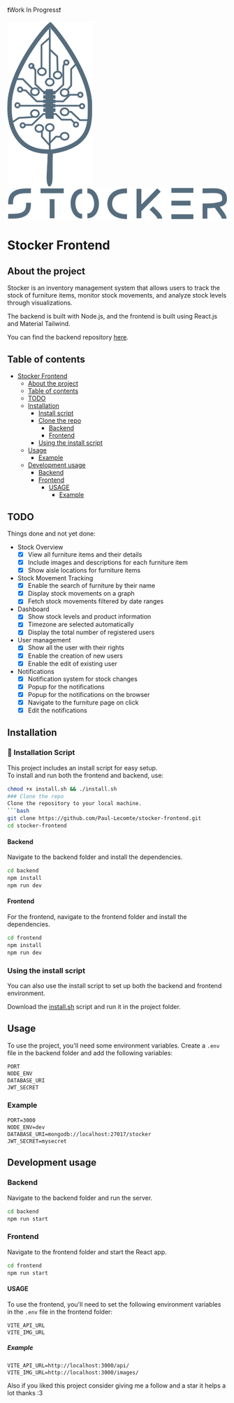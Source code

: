 
❗Work In Progress❗

![logo](src/assets/stocker_logo.svg)
![logo](src/assets/stocker_name.svg)

# Stocker Frontend

## About the project
Stocker is an inventory management system that allows users to track the stock of furniture items, monitor stock movements, and analyze stock levels through visualizations.

The backend is built with Node.js, and the frontend is built using React.js and Material Tailwind.

You can find the backend repository [here](https://github.com/Paul-Lecomte/stocker-backend).
## Table of contents
* [Stocker Frontend](#stocker-frontend)
   * [About the project](#about-the-project)
   * [Table of contents](#table-of-contents)
   * [TODO](#todo)
   * [Installation](#installation)
      * [Install script](#-installation-script)
      * [Clone the repo](#clone-the-repo)
         * [Backend](#backend)
         * [Frontend](#frontend)
      * [Using the install script](#using-the-install-script)
   * [Usage](#usage)
      * [Example](#example)
   * [Development usage](#development-usage)
      * [Backend](#backend-1)
      * [Frontend](#frontend-1)
         * [USAGE](#usage-1)
            * [Example](#example-1)

## TODO
Things done and not yet done:
- Stock Overview
   - [x] View all furniture items and their details
   - [x] Include images and descriptions for each furniture item
   - [x] Show aisle locations for furniture items
- Stock Movement Tracking
   - [x] Enable the search of furniture by their name
   - [x] Display stock movements on a graph
   - [x] Fetch stock movements filtered by date ranges
- Dashboard
   - [x] Show stock levels and product information
   - [x] Timezone are selected automatically
   - [x] Display the total number of registered users
- User management
  - [x] Show all the user with their rights
  - [x] Enable the creation of new users
  - [x] Enable the edit of existing user
- Notifications
   - [x] Notification system for stock changes
   - [x] Popup for the notifications
   - [x] Popup for the notifications on the browser
   - [x] Navigate to the furniture page on click
   - [x] Edit the notifications

## Installation
### 🚀 Installation Script

This project includes an install script for easy setup.  
To install and run both the frontend and backend, use:

```bash
chmod +x install.sh && ./install.sh
### Clone the repo
Clone the repository to your local machine.
```bash
git clone https://github.com/Paul-Lecomte/stocker-frontend.git
cd stocker-frontend
```

#### Backend
Navigate to the backend folder and install the dependencies.
```bash
cd backend
npm install
npm run dev
```

#### Frontend
For the frontend, navigate to the frontend folder and install the dependencies.
```bash
cd frontend
npm install
npm run dev
```

### Using the install script
You can also use the install script to set up both the backend and frontend environment.

Download the [install.sh](./install.sh) script and run it in the project folder.

## Usage
To use the project, you'll need some environment variables. Create a `.env` file in the backend folder and add the following variables:
```env
PORT
NODE_ENV
DATABASE_URI
JWT_SECRET
```

### Example
```env
PORT=3000
NODE_ENV=dev
DATABASE_URI=mongodb://localhost:27017/stocker
JWT_SECRET=mysecret
```

## Development usage
### Backend
Navigate to the backend folder and run the server.
```bash
cd backend
npm run start
```

### Frontend
Navigate to the frontend folder and start the React app.
```bash
cd frontend
npm run start
```

#### USAGE
To use the frontend, you'll need to set the following environment variables in the `.env` file in the frontend folder:
```env
VITE_API_URL
VITE_IMG_URL
```

##### Example
```env
VITE_API_URL=http://localhost:3000/api/
VITE_IMG_URL=http://localhost:3000/images/
```

Also if you liked this project consider giving me a follow and a star it helps a lot thanks :3